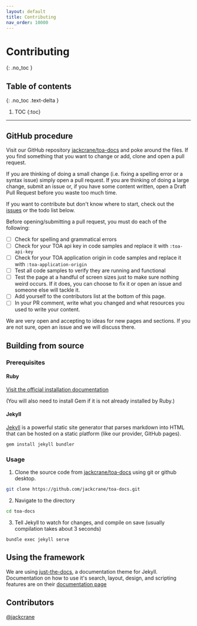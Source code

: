 ```yaml
---
layout: default
title: Contributing
nav_order: 10000
---
```


<style>
.main-content .task-list-item {
  /* Code samples were getting messed up because of the flexbox design. Because we are using a remote theme, there is little we can do about this. */
  display:block;
}
</style>

# Contributing
{: .no_toc }

## Table of contents
{: .no_toc .text-delta }

1. TOC
{:toc}

---

## GitHub procedure

Visit our GitHub repository [jackcrane/toa-docs](https://github.com/jackcrane/toa-docs) and poke around the files. If you find something that you want to change or add, clone and open a pull request. 

If you are thinking of doing a small change (i.e. fixing a spelling error or a syntax issue) simply open a pull request. If you are thinking of doing a large change, submit an issue or, if you have some content written, open a Draft Pull Request before you waste too much time. 

If you want to contribute but don't know where to start, check out the [issues](https://github.com/jackcrane/toa-docs/issues) or the todo list below.

Before opening/submitting a pull request, you must do each of the following:
- [ ] Check for spelling and grammatical errors
- [ ] Check for your TOA api key in code samples and replace it with `:toa-api-key`
- [ ] Check for your TOA application origin in code samples and replace it with `:toa-application-origin`
- [ ] Test all code samples to verify they are running and functional
- [ ] Test the page at a handful of screen sizes just to make sure nothing weird occurs. If it does, you can choose to fix it or open an issue and someone else will tackle it.
- [ ] Add yourself to the contributors list at the bottom of this page.
- [ ] In your PR comment, write what you changed and what resources you used to write your content.

We are very open and accepting to ideas for new pages and sections. If you are not sure, open an issue and we will discuss there.

## Building from source

### Prerequisites

#### Ruby

[Visit the official installation documentation](https://www.ruby-lang.org/en/documentation/installation/)

(You will also need to install Gem if it is not already installed by Ruby.)

#### Jekyll
[Jekyll](https://jekyllrb.com/docs/) is a powerful static site generator that parses markdown into HTML that can be hosted on a static platform (like our provider, GitHub pages).

```bash
gem install jekyll bundler
```

### Usage

1. Clone the source code from [jackcrane/toa-docs](https://github.com/jackcrane/toa-docs) using git or github desktop.
```bash
git clone https://github.com/jackcrane/toa-docs.git
```

2. Navigate to the directory
```bash
cd toa-docs
```

3. Tell Jekyll to watch for changes, and compile on save (usually compilation takes about 3 seconds)
```
bundle exec jekyll serve
```

## Using the framework

We are using [just-the-docs](https://github.com/pmarsceill/just-the-docs), a documentation theme for Jekyll. Documentation on how to use it's search, layout, design, and scripting features are on their [documentation page](https://pmarsceill.github.io/just-the-docs/)

## Contributors

[@jackcrane](https://github.com/jackcrane)
